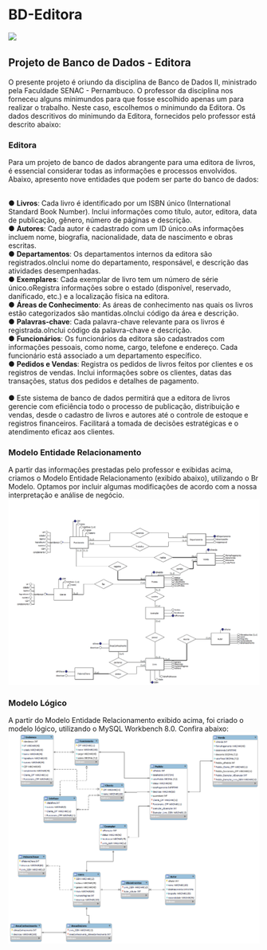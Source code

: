 # BD-Editora
<img src="https://img.shields.io/badge/Status-Em%20Desenvolvimento-yellow">

<h2>Projeto de Banco de Dados - Editora</h2>
O presente projeto é oriundo da disciplina de Banco de Dados II, ministrado pela Faculdade SENAC - Pernambuco.
O professor da disciplina nos forneceu alguns minimundos para que fosse escolhido apenas um para realizar o trabalho. Neste caso, escolhemos o minimundo da Editora.
Os dados descritivos do minimundo da Editora, fornecidos pelo professor está descrito abaixo:

<h3>Editora</h3>
Para  um  projeto  de  banco  de  dados  abrangente  para  uma  editora  de  livros,  é essencial considerar todas as informações e processos envolvidos. 
Abaixo, apresento nove entidades que podem ser parte do banco de dados:

<br>● <strong>Livros</strong>: Cada  livro  é  identificado  por  um  ISBN  único  (International  Standard Book Number). Inclui  informações  como  título,  autor,  editora,  data  de  publicação, gênero, número de páginas e descrição.
<br>● <strong>Autores</strong>: Cada autor é cadastrado com um ID único.oAs  informações  incluem  nome,  biografia,  nacionalidade,  data  de nascimento e obras escritas.
<br>● <strong>Departamentos</strong>: Os departamentos internos da editora são registrados.oInclui nome do departamento, responsável, e descrição das atividades 
desempenhadas.
<br>● <strong>Exemplares</strong>: Cada exemplar de livro tem um número de série único.oRegistra   informações   sobre   o   estado   (disponível,   reservado, danificado, etc.) e a localização física na editora.
<br>● <strong>Áreas de Conhecimento</strong>: As áreas de conhecimento nas quais os livros estão categorizados são mantidas.oInclui código da área e descrição.
<br>● <strong>Palavras-chave</strong>: Cada palavra-chave relevante para os livros é registrada.oInclui código da palavra-chave e descrição.
<br>● <strong>Funcionários</strong>: Os funcionários da editora são cadastrados com informações pessoais, como nome, cargo, telefone e endereço. Cada funcionário está associado a um departamento específico.
<br>● <strong>Pedidos e Vendas</strong>: Registra  os  pedidos  de  livros  feitos  por  clientes  e  os  registros  de vendas. Inclui informações sobre os clientes, datas das transações, status dos pedidos e detalhes de pagamento.
<br><br>● Este  sistema  de  banco  de  dados  permitirá  que  a  editora  de  livros  gerencie com eficiência todo o processo de publicação, distribuição e vendas, desde o cadastro de livros e autores até o controle de estoque e registros financeiros. Facilitará  a  tomada  de  decisões  estratégicas  e  o  atendimento  eficaz  aos clientes.

<h3>Modelo Entidade Relacionamento</h3>

A partir das informações prestadas pelo professor e exibidas acima, criamos o Modelo Entidade Relacionamento (exibido abaixo), utilizando o Br Modelo. Optamos por incluir algumas modificações de acordo com a nossa interpretação e análise de negócio.
<img src="https://github.com/jessica-espindola/BD-Editora/blob/c34733f77466565379029865e5282a1e72a53a18/MER%20Editora%20-%20Projeto%20BD.jpg">

<h3>Modelo Lógico</h3>

A partir do Modelo Entidade Relacionamento exibido acima, foi criado o modelo lógico, utilizando o MySQL Workbench 8.0. Confira abaixo:
<img src="https://github.com/jessica-espindola/BD-Editora/blob/c34733f77466565379029865e5282a1e72a53a18/MR%20Editora.png">
